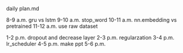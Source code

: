 daily plan.md

8-9 a.m. gru vs lstm
9-10 a.m. stop_word
10-11 a.m. nn.embedding vs pretrained
11-12 a.m. use raw dataset

1-2 p.m. dropout and decrease layer
2-3 p.m. regularzation
3-4 p.m. lr_scheduler
4-5 p.m. make ppt
5-6 p.m. 